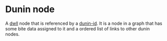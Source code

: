 # Dunin node

A [dwll](../../data/graph/data-with-link-list-network.md) node that is referenced by a [dunin-id](../../data/adresses/dunin-id.md). It is a node in a graph that has some bite data assigned to it and a ordered list of links to other dunin nodes.